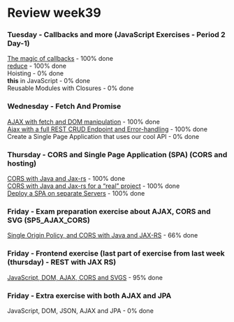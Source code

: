 # Review week39

### Tuesday - Callbacks and more (JavaScript Exercises - Period 2 Day-1)  
[The magic of callbacks](./1.Callbacks-and-more/magic-of-callbacks.md) - 100% done  
[reduce](./1.Callbacks-and-more/reduce.md) - 100% done  
Hoisting - 0% done  
**this** in JavaScript - 0% done  
Reusable Modules with Closures  - 0% done  

### Wednesday - Fetch And Promise  
[AJAX with fetch and DOM manipulation](./2.Fetch-and-promise/AJAXWithFetchAndDOMManipulation.md) - 100% done  
[Ajax with a full REST CRUD Endpoint and Error-handling](./2.Fetch-and-promise/AjaxWithAFullRESTCRUDEndpointAndError-handling.md) - 100% done  
Create a Single Page Application that uses our cool API - 0% done  
  
### Thursday - CORS and Single Page Application (SPA) (CORS and hosting)  
[CORS with Java and Jax-rs](./3.CORS-and-Single-Page-Application(SPA)/1.CORSWithJavaAndJax-rs/CORSWithJavaAndJax-rs.md) - 100% done  
[CORS with Java and Jax-rs for a “real” project](./3.CORS-and-Single-Page-Application(SPA)/2.CORS-with-Java-and-Jax-rs-for-a-real-project/CORS-with-Java-and-Jax-rs-for-a-real-project.md) - 100% done  
[Deploy a SPA on separate Servers](./3.CORS-and-Single-Page-Application(SPA)/3.Deploy-a-SPA-on-separate-Servers/deploy.md) - 100% done  

### Friday - Exam preparation exercise about AJAX, CORS and SVG (SP5_AJAX_CORS)  
[Single Origin Policy, and CORS with Java and JAX-RS](./4.Exam-preparation-exercise-about-AJAX-CORS-and-SVG/Exampreparation-exercise-about-AJAX-CORS-and-SVG.md) - 66% done  

### Friday - Frontend exercise (last part of exercise from last week (thursday) - REST with JAX RS)  
[JavaScript, DOM, AJAX, CORS and SVGS](./5.Frontend-exercise/Frontend-exercise.md) - 95% done  

### Friday - Extra exercise with both AJAX and JPA  
JavaScript, DOM, JSON, AJAX and JPA - 0% done  


